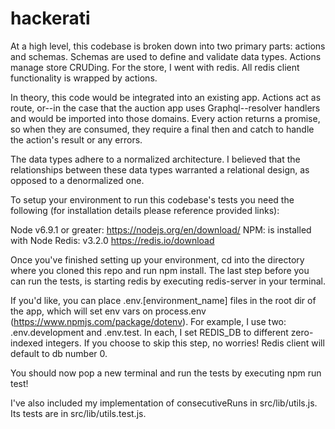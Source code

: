 # hackerati
At a high level, this codebase is broken down into two primary parts: actions and schemas. Schemas are used
to define and validate data types. Actions manage store CRUDing. For the store, I went with redis.
All redis client functionality is wrapped by actions.

In theory, this code would be integrated into an existing app. Actions act as route, or--in the case
that the auction app uses Graphql--resolver handlers and would be imported into those domains.
Every action returns a promise, so when they are consumed, they require a final then and catch to handle the action's result or any errors.

The data types adhere to a normalized architecture. I believed that the relationships between these data types
warranted a relational design, as opposed to a denormalized one.

To setup your environment to run this codebase's tests you need the following (for installation details please reference provided links):

Node v6.9.1 or greater: https://nodejs.org/en/download/
NPM: is installed with Node
Redis: v3.2.0 https://redis.io/download

Once you've finished setting up your environment, cd into the directory where you cloned this repo and run npm install.
The last step before you can run the tests, is starting redis by executing redis-server in your terminal.

If you'd like, you can place .env.[environment_name] files in the root dir of the app, which will set env vars on process.env (https://www.npmjs.com/package/dotenv). For example, I use two: .env.development and .env.test. In each, I set REDIS_DB to different zero-indexed integers. If you choose to skip this step, no worries! Redis client will default to db number 0. 

You should now pop a new terminal and run the tests by executing npm run test!

I've also included my implementation of consecutiveRuns in src/lib/utils.js. Its tests are in src/lib/utils.test.js.
